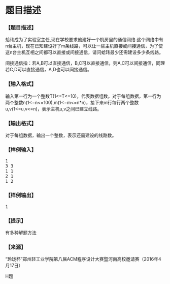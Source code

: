 # 题目描述


<h3>
【题目描述】
</h3>
<p>
蛤玮成为了实验室主任,现在学校要求他建好一个机房里的通信网络.这个网络中有n台主机，现在已知建设好了m条线路，可以让一些主机直接或间接通信，为了使这n台主机互相之间都可以直接或间接通信，请问蛤玮最少还需建设多少条线路。
</p>
<p>
间接通信指：若A,B可以直接通信，B,C可以直接通信，则A,C可以间接通信，同理若C,D可以直接通信，A,D也可以间接通信。
</p>
<h3>
【输入格式】
</h3>
<p>
输入第一行为一个整数T(1&lt;=T&lt;=10)，代表数据组数。对于每组数据，第一行为两个整数n(1&lt;=n&lt;=100),m(1&lt;=m&lt;=n*n)，接下来m行每行两个整数u,v(1&lt;=u,v&lt;=n)，表示主机u,v之间已建立线路。
</p>
<h3>
【输出格式】
</h3>
<p>
对于每组数据，输出一个整数，表示还需建设的线路数。
</p>
<h3>
【样例输入】
</h3>
<pre>1
3 3
1 1
2 1
1 2
</pre>
<h3>
【样例输出】
</h3>
<pre>1</pre>
<h3>
【提示】
</h3>
<p>
有多种解题方法
</p>
<h3>
【来源】
</h3>
<p>
“玲珑杯”郑州轻工业学院第八届ACM程序设计大赛暨河南高校邀请赛（2016年4月17日）
</p>
<p>
H题
</p>
